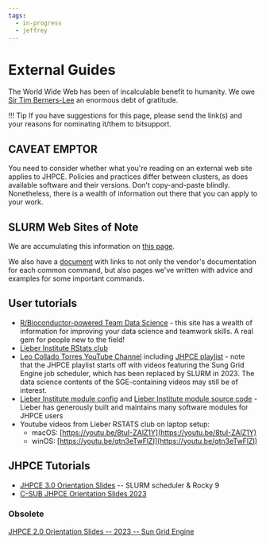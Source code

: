 ```yaml
---
tags:
  - in-progress
  - jeffrey
---
```


# External Guides

The World Wide Web has been of incalculable benefit to humanity. We owe [Sir Tim Berners-Lee](https://en.wikipedia.org/wiki/Tim_Berners-Lee) an enormous debt of gratitude.

!!! Tip 
    If you have suggestions for this page, please send the link(s) and your reasons for nominating it/them to bitsupport.


## CAVEAT EMPTOR

You need to consider whether what you're reading on an external web site applies to JHPCE. Policies and practices differ between clusters, as does available software and their versions.  Don't copy-and-paste blindly. Nonetheless, there is a wealth of information out there that you can apply to your work.

## SLURM Web Sites of Note

We are accumulating this information on [this page](../slurm/user-guide-collection.md).

We also have a [document](../slurm/slurm-commands-ref.md) with links to not only the vendor's documentation for each common command, but also pages we've written with advice and examples for some important commands.

## User tutorials

+ [R/Bioconductor-powered Team Data Science](https://lcolladotor.github.io/bioc_team_ds/#.YI4g4GZKgdk) - this site has a wealth of information for improving your data science and teamwork skills. A real gem for people new to the field!
+ [Lieber Institute RStats club](https://research.libd.org/rstatsclub/)
+ [Leo Collado Torres YouTube Channel](https://www.youtube.com/c/LeonardoColladoTorres/playlists) including [JHPCE playlist](https://www.youtube.com/playlist?list=PLNNI62fcZPdAslHFllqv0-2iZqby1h0CV) - note that the JHPCE playlist starts off with videos featuring the Sung Grid Engine job scheduler, which has been replaced by SLURM in 2023. The data science contents of the SGE-containing videos may still be of interest.
+ [Lieber Institute module config](https://github.com/LieberInstitute/jhpce_module_config) and [Lieber Institute module source code](https://github.com/LieberInstitute/jhpce_module_source) - Lieber has generously built and maintains many software modules for JHPCE users
+ Youtube videos from Lieber RSTATS club on laptop setup:
    + macOS: [https://youtu.be/8tuI-ZAlZ1Y](https://youtu.be/8tuI-ZAlZ1Y)
    + winOS: [https://youtu.be/qtn3eTwFlZI](https://youtu.be/qtn3eTwFlZI)


## JHPCE Tutorials

+ [JHPCE 3.0 Orientation
Slides](../orient/images/latest-orient.pdf)
-- SLURM scheduler & Rocky 9
+ [C-SUB JHPCE Orientation Slides
2023](../orient/images/latest-csub-orient.pdf)

### Obsolete
[JHPCE 2.0 Orientation Slides -- 2023 -- Sun Grid
Engine](../orient/images/sge-orient.pdf)

